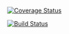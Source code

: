 [![Coverage Status](https://coveralls.io/repos/github/swapnamoy17/swe1-app/badge.svg?branch=master)](https://coveralls.io/github/swapnamoy17/swe1-app?branch=master)

[![Build Status](https://app.travis-ci.com/swapnamoy17/swe1-app.svg?token=ETfVvVdedxo6HgDdn8m8&branch=master)](https://app.travis-ci.com/swapnamoy17/swe1-app)
